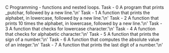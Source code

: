 C Programming - functions and nested loops.
Task - 0 A program that prints _putchar, followed by a new line.'\n'
Task - 1 A function that prints the alphabet, in lowercase, followed by a new line.'\n'
Task - 2 A function that prints 10 times the alphabet, in lowercase, followed by a new line.'\n'
Task - 3 A function that checks for lowercase character.'\n'
Task - 4 A function that checks for alphabetic character.'\n'
Task - 5 A function that prints the sign of a number.'\n'
Task - 6 A function that computes the absolute value of an integer.'\n'
Task - 7 A function that prints the last digit of a number.'\n'
